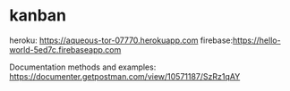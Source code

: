 # kanban
heroku: https://aqueous-tor-07770.herokuapp.com
firebase:https://hello-world-5ed7c.firebaseapp.com


Documentation methods and examples:
https://documenter.getpostman.com/view/10571187/SzRz1qAY